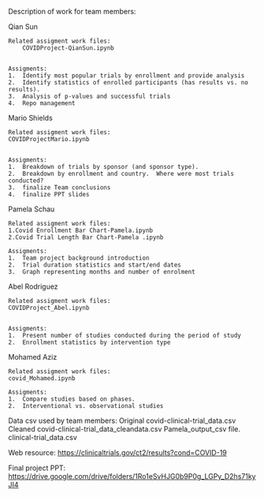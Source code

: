 Description of work for team members:

Qian Sun
	
	Related assigment work files:
        COVIDProject-QianSun.ipynb
	
	
	Assigments:
	1.  Identify most popular trials by enrollment and provide analysis
	2.  Identify statistics of enrolled participants (has results vs. no results).
	3.  Analysis of p-values and successful trials
	4.  Repo management

Mario Shields

	Related assigment work files:
	COVIDProjectMario.ipynb

	
	Assigments:
	1.  Breakdown of trials by sponsor (and sponsor type).
	2.  Breakdown by enrollment and country.  Where were most trials conducted?
	3.  finalize Team conclusions
	4.  finalize PPT slides 
	
Pamela Schau
	
	Related assigment work files:
	1.Covid Enrollment Bar Chart-Pamela.ipynb
	2.Covid Trial Length Bar Chart-Pamela .ipynb
	
	Assigments:
	1.  Team project background introduction
	2.  Trial duration statistics and start/end dates
	3.  Graph representing months and number of enrolment 
	
Abel Rodriguez
	
	Related assigment work files:
	COVIDProject_Abel.ipynb
	
	
	Assigments:
	1.  Present number of studies conducted during the period of study
	2.  Enrollment statistics by intervention type

Mohamed Aziz
	
	Related assigment work files:
	covid_Mohamed.ipynb
	
	Assigments:
	1.  Compare studies based on phases.
	2.  Interventional vs. observational studies

	
Data csv used by team members:
Original
covid-clinical-trial_data.csv
Cleaned
covid-clinical-trial_data_cleandata.csv
Pamela_output_csv file. 
clinical-trial_data.csv

Web resource: 
https://clinicaltrials.gov/ct2/results?cond=COVID-19

Final project PPT: 
https://drive.google.com/drive/folders/1Ro1eSvHJG0b9P0g_LGPy_D2hs71kyJI4
